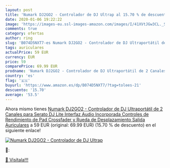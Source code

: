 ```yaml
---
layout: post
title: 'Numark DJ2GO2 - Controlador de DJ Ultrap al 15.70 % de descuento'
date: 2020-01-06 19:22:22
image: 'https://images-eu.ssl-images-amazon.com/images/I/41XVtJGw3CL._SL200_.jpg'
comments: true
category: ofertas
author: ring
slug: 'B074D5NXT7-es Numark DJ2GO2 - Controlador de DJ Ultraportátil de 2...'
tags: auriculares
actualPrice: 59 EUR
currency: EUR
price: 59
comparePrice: 69.99 EUR
prodname: 'Numark DJ2GO2 - Controlador de DJ Ultraportátil de 2 Canales para Serato DJ Lite  Interfaz Audio Incorporada  Controles de Rendimiento de Pad  Crossfader y Rueda de Desplazamiento  Salida Auriculares'
country: 'es'
flag: '🇪🇸'
buyurl: 'https://www.amazon.es/dp/B074D5NXT7/?tag=tolees-21'
descuento: '15.70'
average: '53.5'
---
```


Ahora mismo tienes [Numark DJ2GO2 - Controlador de DJ Ultraportátil de 2 Canales para Serato DJ Lite  Interfaz Audio Incorporada  Controles de Rendimiento de Pad  Crossfader y Rueda de Desplazamiento  Salida Auriculares](https://www.amazon.es/dp/B074D5NXT7/?tag=tolees-21) a 59 EUR (original: 69.99 EUR) (15.70 %  de descuento) en el siguiente enlace!

[![Numark DJ2GO2 - Controlador de DJ Ultrap](https://images-eu.ssl-images-amazon.com/images/I/41XVtJGw3CL._SL200_.jpg)](https://www.amazon.es/dp/B074D5NXT7/?tag=tolees-21)

🔎:


[🛒 Visítala!!!](https://www.amazon.es/dp/B074D5NXT7/?tag=tolees-21)
